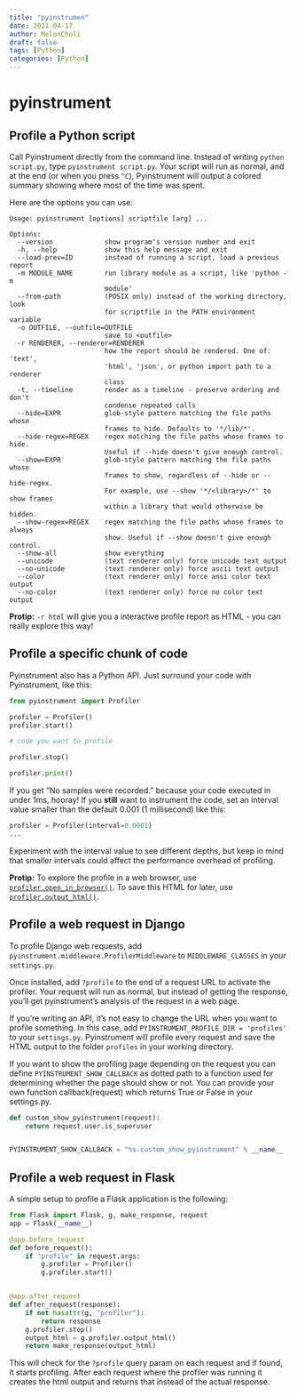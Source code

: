 ```yaml
---
title: "pyinstrumen"
date: 2021-04-17
author: MelonCholi
draft: false
tags: [Python]
categories: [Python]
---
```


# pyinstrument

## Profile a Python script

Call Pyinstrument directly from the command line. Instead of writing `python script.py`, type `pyinstrument script.py`. Your script will run as normal, and at the end (or when you press `^C`), Pyinstrument will output a colored summary showing where most of the time was spent.

Here are the options you can use:

```text
Usage: pyinstrument [options] scriptfile [arg] ...

Options:
  --version             show program's version number and exit
  -h, --help            show this help message and exit
  --load-prev=ID        instead of running a script, load a previous report
  -m MODULE_NAME        run library module as a script, like 'python -m
                        module'
  --from-path           (POSIX only) instead of the working directory, look
                        for scriptfile in the PATH environment variable
  -o OUTFILE, --outfile=OUTFILE
                        save to <outfile>
  -r RENDERER, --renderer=RENDERER
                        how the report should be rendered. One of: 'text',
                        'html', 'json', or python import path to a renderer
                        class
  -t, --timeline        render as a timeline - preserve ordering and don't
                        condense repeated calls
  --hide=EXPR           glob-style pattern matching the file paths whose
                        frames to hide. Defaults to '*/lib/*'.
  --hide-regex=REGEX    regex matching the file paths whose frames to hide.
                        Useful if --hide doesn't give enough control.
  --show=EXPR           glob-style pattern matching the file paths whose
                        frames to show, regardless of --hide or --hide-regex.
                        For example, use --show '*/<library>/*' to show frames
                        within a library that would otherwise be hidden.
  --show-regex=REGEX    regex matching the file paths whose frames to always
                        show. Useful if --show doesn't give enough control.
  --show-all            show everything
  --unicode             (text renderer only) force unicode text output
  --no-unicode          (text renderer only) force ascii text output
  --color               (text renderer only) force ansi color text output
  --no-color            (text renderer only) force no color text output
```

**Protip:** `-r html` will give you a interactive profile report as HTML - you can really explore this way!

## Profile a specific chunk of code

Pyinstrument also has a Python API. Just surround your code with Pyinstrument, like this:

```python
from pyinstrument import Profiler

profiler = Profiler()
profiler.start()

# code you want to profile

profiler.stop()

profiler.print()
```

If you get “No samples were recorded.” because your code executed in under 1ms, hooray! If you **still** want to instrument the code, set an interval value smaller than the default 0.001 (1 millisecond) like this:

```python
profiler = Profiler(interval=0.0001)
...
```

Experiment with the interval value to see different depths, but keep in mind that smaller intervals could affect the performance overhead of profiling.

**Protip:** To explore the profile in a web browser, use [`profiler.open_in_browser()`](https://pyinstrument.readthedocs.io/en/latest/reference.html#pyinstrument.Profiler.open_in_browser). To save this HTML for later, use [`profiler.output_html()`](https://pyinstrument.readthedocs.io/en/latest/reference.html#pyinstrument.Profiler.output_html).

## Profile a web request in Django

To profile Django web requests, add `pyinstrument.middleware.ProfilerMiddleware` to `MIDDLEWARE_CLASSES` in your `settings.py`.

Once installed, add `?profile` to the end of a request URL to activate the profiler. Your request will run as normal, but instead of getting the response, you’ll get pyinstrument’s analysis of the request in a web page.

If you’re writing an API, it’s not easy to change the URL when you want to profile something. In this case, add `PYINSTRUMENT_PROFILE_DIR = 'profiles'` to your `settings.py`. Pyinstrument will profile every request and save the HTML output to the folder `profiles` in your working directory.

If you want to show the profiling page depending on the request you can define `PYINSTRUMENT_SHOW_CALLBACK` as dotted path to a function used for determining whether the page should show or not. You can provide your own function callback(request) which returns True or False in your settings.py.

```python
def custom_show_pyinstrument(request):
    return request.user.is_superuser


PYINSTRUMENT_SHOW_CALLBACK = "%s.custom_show_pyinstrument" % __name__
```

## Profile a web request in Flask

A simple setup to profile a Flask application is the following:

```python
from flask import Flask, g, make_response, request
app = Flask(__name__)

@app.before_request
def before_request():
    if "profile" in request.args:
        g.profiler = Profiler()
        g.profiler.start()


@app.after_request
def after_request(response):
    if not hasattr(g, "profiler"):
        return response
    g.profiler.stop()
    output_html = g.profiler.output_html()
    return make_response(output_html)
```

This will check for the `?profile` query param on each request and if found, it starts profiling. After each request where the profiler was running it creates the html output and returns that instead of the actual response.
